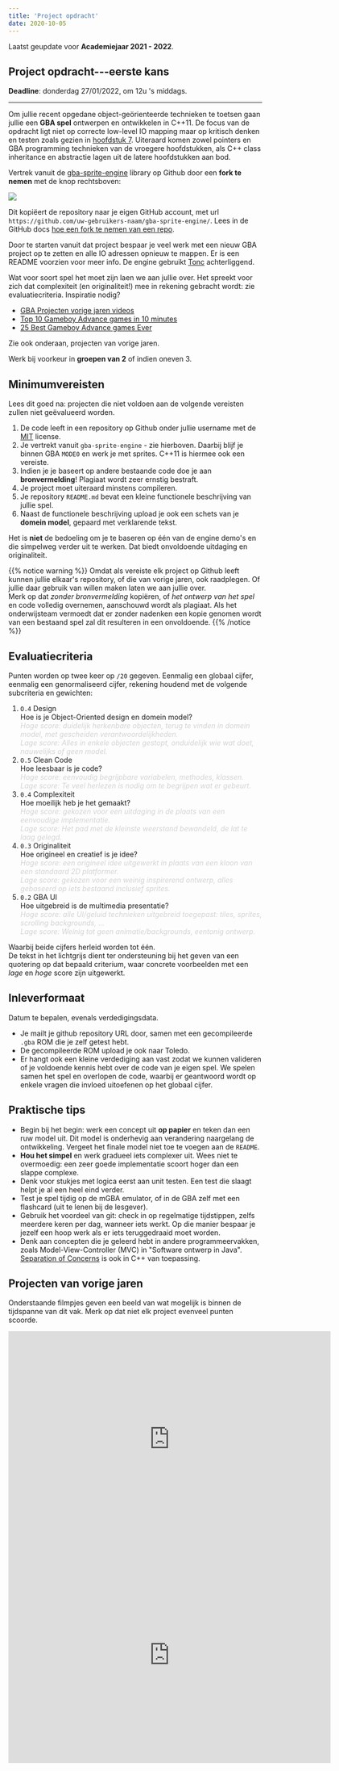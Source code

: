 ```yaml
---
title: 'Project opdracht'
date: 2020-10-05
---
```


Laatst geupdate voor **Academiejaar 2021 - 2022**.

## Project opdracht---eerste kans

**Deadline**: donderdag 27/01/2022, om 12u 's middags.

---

Om jullie recent opgedane object-geörienteerde technieken te toetsen gaan jullie een **GBA spel** ontwerpen en ontwikkelen in C++11. De focus van de opdracht ligt niet op correcte low-level IO mapping maar op kritisch denken en testen zoals gezien in [hoofdstuk 7](/cpp/labo-7). Uiteraard komen zowel pointers en GBA programming technieken van de vroegere hoofdstukken, als C++ class inheritance en abstractie lagen uit de latere hoofdstukken aan bod. 

Vertrek vanuit de [gba-sprite-engine](https://github.com/wgroeneveld/gba-sprite-engine/) library op <i class="fab fa-github-square"></i> Github door een <i class='fa fa-code-fork'></i> **fork te nemen** met de knop rechtsboven:

![](/img/fork_button.jpg)

Dit kopiëert de repository naar je eigen GitHub account, met url `https://github.com/uw-gebruikers-naam/gba-sprite-engine/`. Lees in de GitHub docs [hoe een fork te nemen van een repo](https://docs.github.com/en/get-started/quickstart/fork-a-repo).

Door te starten vanuit dat project bespaar je veel werk met een nieuw GBA project op te zetten en alle IO adressen opnieuw te mappen. Er is een README voorzien voor meer info. De engine gebruikt [Tonc](https://www.coranac.com/tonc/text/toc.htm) achterliggend. 

Wat voor soort spel het moet zijn laen we aan jullie over. Het spreekt voor zich dat complexiteit (en originaliteit!) mee in rekening gebracht wordt: zie evaluatiecriteria. Inspiratie nodig? 

* [GBA Projecten vorige jaren videos](/cpp-course/hoorcolleges/)
* [Top 10 Gameboy Advance games in 10 minutes](https://www.youtube.com/watch?v=2-R-F-A48FI)
* [25 Best Gameboy Advance games Ever](http://www.denofgeek.com/us/games/game-boy-advance/256070/25-best-game-boy-advance-games-ever)

Zie ook onderaan, projecten van vorige jaren.

Werk bij voorkeur in **groepen van 2** of indien oneven 3. 


## Minimumvereisten

Lees dit goed na: projecten die niet voldoen aan de volgende vereisten zullen niet geëvalueerd worden. 

1. De code leeft in een repository op Github onder jullie username met de [MIT](https://help.github.com/articles/licensing-a-repository/#disclaimer) license. 
2. Je vertrekt vanuit `gba-sprite-engine` - zie hierboven. Daarbij blijf je binnen GBA `MODE0` en werk je met sprites. C++11 is hiermee ook een vereiste.
3. Indien je je baseert op andere bestaande code doe je aan **bronvermelding**! Plagiaat wordt zeer ernstig bestraft. 
4. Je project moet uiteraard minstens compileren.
5. Je repository `README.md` bevat een kleine functionele beschrijving van jullie spel.
6. Naast de functionele beschrijving upload je ook een schets van je **domein model**, gepaard met verklarende tekst. 

Het is **niet** de bedoeling om je te baseren op één van de engine demo's en die simpelweg verder uit te werken. Dat biedt onvoldoende uitdaging en originaliteit. 

{{% notice warning %}}
Omdat als vereiste elk project op Github leeft kunnen jullie elkaar's repository, of die van vorige jaren, ook raadplegen. Of jullie daar gebruik van willen maken laten we aan jullie over. <br/>Merk op dat _zonder bronvermelding_ kopiëren, of _het ontwerp van het spel_ en code volledig overnemen, aanschouwd wordt als plagiaat. Als het onderwijsteam vermoedt dat er zonder nadenken een kopie genomen wordt van een bestaand spel zal dit resulteren in een onvoldoende.
{{% /notice %}}

## Evaluatiecriteria

Punten worden op twee keer op `/20` gegeven. Eenmalig een globaal cijfer, eenmalig een genormaliseerd cijfer, rekening houdend met de volgende subcriteria en gewichten:

1. `O.4` Design<br/>
Hoe is je Object-Oriented design en domein model?<br/>
<span style="color: lightgrey; font-style: italic;">Hoge score: duidelijk herkenbare objecten, terug te vinden in domein model, met gescheiden verantwoordelijkheden.<br/>Lage score: Alles in enkele objecten gestopt, onduidelijk wie wat doet, nauwelijks of geen model. </span>
2. `O.5` Clean Code<br/>
Hoe leesbaar is je code?<br/>
<span style="color: lightgrey; font-style: italic;">Hoge score: eenvoudig begrijpbare variabelen, methodes, klassen. <br/>Lage score: Te veel herlezen is nodig om te begrijpen wat er gebeurt.</span>
4. `0.4` Complexiteit <br/>
Hoe moeilijk heb je het gemaakt?<br/>
<span style="color: lightgrey; font-style: italic;">Hoge score: gekozen voor een uitdaging in de plaats van een eenvoudige implementatie. <br/>Lage score: Het pad met de kleinste weerstand bewandeld, de lat te laag gelegd.</span>
5. `0.3` Originaliteit <br/>
Hoe origineel en creatief is je idee?<br/>
<span style="color: lightgrey; font-style: italic;">Hoge score: een origineel idee uitgewerkt in plaats van een kloon van een standaard 2D platformer.<br/>Lage score: gekozen voor een weinig inspirerend ontwerp, alles gebaseerd op iets bestaand inclusief sprites. </span>
6. `0.2` GBA UI <br/>
Hoe uitgebreid is de multimedia presentatie?<br/>
<span style="color: lightgrey; font-style: italic;">Hoge score: alle UI/geluid technieken uitgebreid toegepast: tiles, sprites, scrolling backgrounds, ...<br/>Lage score: Weinig tot geen animatie/backgrounds, eentonig ontwerp. </span>

Waarbij beide cijfers herleid worden tot één.<br/>
De tekst in het lichtgrijs dient ter ondersteuning bij het geven van een quotering op dat bepaald criterium, waar concrete voorbeelden met een _lage_ en _hoge_ score zijn uitgewerkt. 

## Inleverformaat

Datum te bepalen, evenals verdedigingsdata.

* Je mailt je github repository URL door, samen met een gecompileerde `.gba` ROM die je zelf getest hebt. 
* De gecompileerde ROM upload je ook naar Toledo.
* Er hangt ook een kleine verdediging aan vast zodat we kunnen valideren of je voldoende kennis hebt over de code van je eigen spel. We spelen samen het spel en overlopen de code, waarbij er geantwoord wordt op enkele vragen die invloed uitoefenen op het globaal cijfer. 

## Praktische tips

* Begin bij het begin: werk een concept uit **op papier** en teken dan een ruw model uit. Dit model is onderhevig aan verandering naargelang de ontwikkeling. Vergeet het finale model niet toe te voegen aan de `README`.
* **Hou het simpel** en werk gradueel iets complexer uit. Wees niet te overmoedig: een zeer goede implementatie scoort hoger dan een slappe complexe.
* Denk voor stukjes met logica eerst aan unit testen. Een test die slaagt helpt je al een heel eind verder. 
* Test je spel tijdig op de mGBA emulator, of in de GBA zelf met een flashcard (uit te lenen bij de lesgever). 
* Gebruik het voordeel van git: check in op regelmatige tijdstippen, zelfs meerdere keren per dag, wanneer iets werkt. Op die manier bespaar je jezelf een hoop werk als er iets teruggedraaid moet worden. 
* Denk aan concepten die je geleerd hebt in andere programmeervakken, zoals Model-View-Controller (MVC) in "Software ontwerp in Java". [Separation of Concerns](https://en.wikipedia.org/wiki/Separation_of_concerns) is ook in C++ van toepassing. 

## Projecten van vorige jaren

Onderstaande filmpjes geven een beeld van wat mogelijk is binnen de tijdspanne van dit vak. Merk op dat niet elk project evenveel punten scoorde. 

<iframe title="vimeo-player" src="https://player.vimeo.com/video/392922578" width="640" height="428" frameborder="0" allowfullscreen></iframe>

<iframe title="vimeo-player" src="https://player.vimeo.com/video/314203871" width="640" height="428" frameborder="0" allowfullscreen></iframe>

